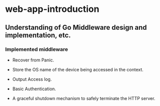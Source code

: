 # web-app-introduction
## Understanding of Go Middleware design and implementation, etc.

### Implemented middleware
* Recover from Panic.

* Store the OS name of the device being accessed in the context.

* Output Access log.

* Basic Authentication.

* A graceful shutdown mechanism to safely terminate the HTTP server.
